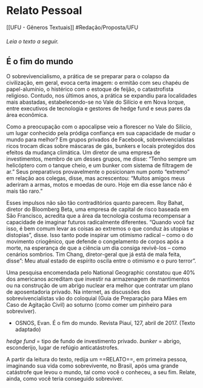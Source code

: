 # Relato Pessoal
[[UFU - Gêneros Textuais]]
#Redação/Proposta/UFU

###### Leia o texto a seguir.

## É o fim do mundo

O sobrevivencialismo, a prática de se preparar para o colapso da civilização, em geral, evoca certa imagem: o ermitão com seu chapéu de papel-alumínio, o histérico com o estoque de feijão, o catastrofista religioso. Contudo, nos últimos anos, a prática se expandiu para localidades mais abastadas, estabelecendo-se no Vale do Silício e em Nova Iorque, entre executivos de tecnologia e gestores de hedge fund e seus pares da área econômica.

Como a preocupação com o apocalipse veio a florescer no Vale do Silício, um lugar conhecido pela pródiga confiança em sua capacidade de mudar o mundo para melhor?
Em grupos privados de Facebook, sobrevivencialistas ricos trocam dicas sobre máscaras de gás, bunkers e locais protegidos dos efeitos da mudança climática. Um diretor de uma empresa de investimentos, membro de um desses grupos, me disse: “Tenho sempre um helicóptero com o tanque cheio, e um bunker com sistema de filtragem de ar.” Seus preparativos provavelmente o posicionam num ponto “extremo” em relação aos colegas, disse, mas acrescentou: “Muitos amigos meus aderiram a armas, motos e moedas de ouro. Hoje em dia esse lance não é mais tão raro.”

Esses impulsos não são tão contraditórios quanto parecem. Roy Bahat, diretor do Bloomberg Beta, uma empresa de capital de risco baseada em São Francisco, acredita que a área da tecnologia costuma recompensar a capacidade de imaginar futuros radicalmente diferentes. “Quando você faz isso, é bem comum levar as coisas ao extremos o que conduz às utopias e distopias”, disse. Isso tanto pode inspirar um otimismo radical – como o do movimento criogênico, que defende o congelamento de corpos após a morte, na esperança de que a ciência um dia consiga revivê-los – como cenários sombrios. Tim Chang, diretor-geral que já está de mala feita, disse”: Meu atual estado de espírito oscila entre o otimismo e o puro terror”.

Uma pesquisa encomendada pelo National Geographic constatou que 40% dos americanos acreditam que investir na armazenagem de mantimentos ou na construção de um abrigo nuclear era melhor que contratar um plano de aposentadoria privado. Na internet, as discussões dos sobrevivencialistas vão do coloquial (Guia de Preparação para Mães em Caso de Agitação Civil) ao soturno (como comer um pinheiro para sobreviver).

- OSNOS, Evan. É o fim do mundo. Revista Piauí, 127, abril de 2017. (Texto adaptado)

*hedge fund* = tipo de fundo de investimento privado.
*bunker* = abrigo, esconderijo, lugar de refúgio anticatástrofes.

A partir da leitura do texto, redija um ==RELATO==, em primeira pessoa, imaginando sua vida como sobrevivente, no Brasil, após uma grande catástrofe que levou o mundo, tal como você o conheceu, a seu fim. Relate, ainda, como você teria conseguido sobreviver.